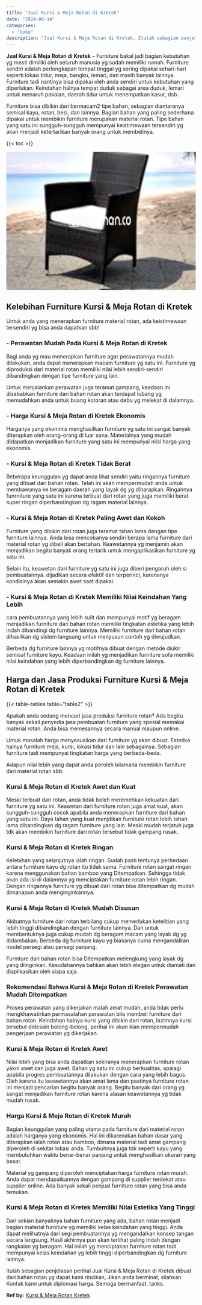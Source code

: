 ```yaml
---
title: "Jual Kursi & Meja Rotan di Kretek"
date: "2024-06-14"
categories: 
  - "toko"
description: "Jual Kursi & Meja Rotan di Kretek. Itulah sebagian penjelasan perihal Jual Kursi & Meja Rotan di Kretek dibuat dari bahan rotan yg dapat kami rincikan, Jikan..."
---
```


**Jual Kursi & Meja Rotan di Kretek** – Furniture bakal jadi bagian kebutuhan yg mesti dimiliki oleh seluruh manusia yg sudah memiliki rumah. Furniture sendiri adalah perlengkapan tempat tinggal yg sering dipakai sehari-hari seperti lokasi tidur, meja, bangku, lemari, dan masih banyak lainnya. Furniture tadi nantinya bisa dipakai oleh anda sendiri untuk kebutuhan yang diperlukan. Keindahan halnya tempat duduk sebagai area duduk, lemari untuk menaruh pakaian, daerah tidur untuk menempatkan kasur, dsb.

Furniture bisa dibikin dari bermacam2 tipe bahan, sebagian diantaranya semisal kayu, rotan, besi, dan lainnya. Bagian bahan yang paling sederhana dipakai untuk membikin furniture merupakan material rotan. Tipe bahan yang satu ini sungguh-sungguh mempunyai keistimewaan tersendiri yg akan menjadi ketertarikan banyak orang untuk membelinya.

{{< toc >}}

![Jual Kursi & Meja Rotan di Kretek](/images/kursi-meja-rotan-murah34.png)

## Kelebihan Furniture Kursi & Meja Rotan di Kretek

Untuk anda yang menerapkan furniture material rotan, ada keistimewaan tersendiri yg bisa anda dapatkan sbb!

### \- Perawatan Mudah Pada Kursi & Meja Rotan di Kretek

Bagi anda yg mau menerapkan furniture agar perawatannya mudah dilakukan, anda dapat menerapkan macam furniture yg satu ini. Furniture yg diproduksi dari material rotan memiliki nilai lebih sendiri-sendiri dibandingkan dengan tipe furniture yang lain.

Untuk menjalankan perawatan juga teramat gampang, keadaan ini disebabkan furniture dari bahan rotan akan terdapat lubang yg memudahkan anda untuk buang kotoran atau debu yg melekat di dalamnya.

### \- Harga Kursi & Meja Rotan di Kretek Ekonomis

Harganya yang ekonimis menghasilkan furniture yg satu ini sangat banyak diterapkan oleh orang-orang di luar sana. Materialnya yang mudah didapatkan menjadikan furniture yang satu ini mempunyai nilai harga yang ekonomis.

### \- Kursi & Meja Rotan di Kretek Tidak Berat

Beberapa keunggulan yg dapat anda lihat sendiri yaitu ringannya furniture yang dibuat dari bahan rotan. Telah ini akan mempermudah anda untuk membawanya ke beragam daerah yang layak dg yg diharapkan. Ringannya funrniture yang satu ini karena terbuat dari rotan yang juga memiliki berat super ringan diperbandingkan dg ragam material lainnya.

### \- Kursi & Meja Rotan di Kretek Paling Awet dan Kokoh

Furniture yang dibikin dari rotan juga teramat tahan lama dengan tipe furniture lainnya. Anda bisa mencobanya sendiri berapa lama furniture dari material rotan yg dibeli akan bertahan. Keawetannya yg menjamin akan menjadikan begitu banyak orang tertarik untuk mengaplikasikan furniture yg satu ini.

Selain itu, keawetan dari furniture yg satu ini juga diberi pengaruh oleh si pembuatannya. dijadikan secara efektif dan terperinci, karenanya kondisinya akan semakin awet saat dipakai.

### \- Kursi & Meja Rotan di Kretek Memiliki Nilai Keindahan Yang Lebih

cara pembuatannya yang lebih sulit dan mempunyai motif yg beragam menjadikan furniture dari bahan rotan memiliki tingkatan estetika yang lebih indah dibandingi dg furniture lainnya. Memiliki furniture dari bahan rotan dihasilkan dg sistem langsung untuk menyusun contoh yg diwujudkan.

Berbeda dg furniture lainnya yg motifnya dibuat dengan metode diukir semisal furniture kayu. Keadaan inilah yg menjadikan furniture sofa memiliki nilai keindahan yang lebih diperbandingkan dg furniture lainnya.

## Harga dan Jasa Produksi Furniture Kursi & Meja Rotan di Kretek

{{< table-tables table="table2" >}}

Apakah anda sedang mencari jasa produksi furniture rotan? Ada begitu banyak sekali penyedia jasa pembuatan furniture yang spesial memakai material rotan. Anda bisa memesannya secara manual maupun online.

Untuk masalah harga menyesuaikan dari furniture yg akan dibuat. Estetika halnya furniture meja, kursi, lokasi tidur dan lain sebagainya. Sebagian furniture tadi mempunyai tingkatan harga yang berbeda-beda.

Adapun nilai lebih yang dapat anda peroleh bilamana membikin furniture dari material rotan sbb:

### Kursi & Meja Rotan di Kretek Awet dan Kuat

Meski terbuat dari rotan, anda tidak boleh meremehkan kekuatan dari furniture yg satu ini. Keawetan dari furniture rotan juga amat kuat, akan sungguh-sungguh cocok apabila anda menerapkan furniture dari bahan yang satu ini. Daya tahan yang kuat menjdikan furniture rotan lebih tahan lama dibandingkan dg ragam furniture yang lain. Meski mudah terjatuh juga tdk akan membikin furniture dari rotan tersebut tidak gampang rusak.

### Kursi & Meja Rotan di Kretek Ringan

Kelebihan yang selanjutnya ialah ringan. Sudah pasti tentunya perbedaan antara furniture kayu dg rotan itu tidak sama. Furniture rotan sangat ringan karena menggunakan bahan bamboo yang Ditempatkan. Sehingga tidak akan ada isi di dalamnya yg menciptakan furniture rotan lebih ringan. Dengan ringannya furniture yg dibuat dari rotan bisa ditempatkan dg mudah dimanapun anda menginginkannya.

### Kursi & Meja Rotan di Kretek Mudah Disusun

Akibatnya furniture dari rotan terbilang cukup memerlukan ketelitian yang lebih tinggi dibandingkan dengan furniture lainnya. Dan untuk membentuknya juga cukup mudah dg beragam macam yang layak dg yg didambakan. Berbeda dg furniture kayu yg biasanya cuma mengandalkan model persegi atau persegi panjang.

Furniture dari bahan rotan bisa Ditempatkan melengkung yang layak dg yang diinginkan. Kesudahannya bahkan akan lebih elegan untuk diamati dan diaplikasikan oleh siapa saja.

### Rekomendasi Bahwa Kursi & Meja Rotan di Kretek Perawatan Mudah Ditempatkan

Proses perawatan yang dikerjakan malah amat mudah, anda tidak perlu mengkhawatirkan permasalahan perawatan bila membeli furniture dari bahan rotan. Keindahan halnya kursi yang dibikin dari rotan, lazimnya kursi tersebut didesain bolong-bolong, perihal ini akan kian mempermudah pengerjaan perawatan yg dikerjakan.

### Kursi & Meja Rotan di Kretek Awet

Nilai lebih yang bisa anda dapatkan sekiranya menerapkan furniture rotan yakni awet dan juga awet. Bahan yg satu ini cukup berkualitas, apalagi apabila progres pembuatannya dilakukan dengan cara yang lebih bagus. Oleh karena itu keawetannya akan amat lama dan pastinya furniture rotan ini menjadi pencarian begitu banyak orang. Begitu banyak dari orang yg sangat menjadikan furniture rotan karena alasan keawetannya yg tidak mudah rusak.

### Harga Kursi & Meja Rotan di Kretek Murah

Bagian keunggulan yang paling utama pada furniture dari material rotan adalah harganya yang ekonomis. Hal ini dikarenakan bahan dasar yang diterapkan ialah rotan atau bamboo, dimana material tadi amat gampang diperoleh di sekitar lokasi anda. Tumbuhnya juga tdk seperti kayu yang membutuhkan waktu benar-benar panjang untuk menghasilkan ukuran yang besar.

Material yg gampang diperoleh menciptakan harga furniture rotan murah. Anda dapat mendapatkannya dengan gampang di supplier terdekat atau supplier online. Ada banyak sekali penjual furniture rotan yang bisa anda temukan.

### Kursi & Meja Rotan di Kretek Memiliki Nilai Estetika Yang Tinggi

Dari sekian banyaknya bahan furniture yang ada, bahan rotan menjadi bagian material furniture yg memiliki kelas keindahan yang tinggi. Anda dapat melihatnya dari segi pembuatannya yg mengandalkan konsep tangan secara langsung. Hasil akhirnya pun akan terlihat paling indah dengan rangkaian yg beragam. Hal inilah yg menciptakan furniture rotan tadi mempunyai kelas keindahan yg lebih tinggi diperbandingkan dg furniture lainnya.

Itulah sebagian penjelasan perihal Jual Kursi & Meja Rotan di Kretek dibuat dari bahan rotan yg dapat kami rincikan, Jikan anda berminat, silahkan Kontak kami untuk diplomasi harga. Semoga bermanfaat, tanks.

**Ref by:** [Kursi & Meja Rotan Kretek](https://id.wikipedia.org/wiki/Kursi)
